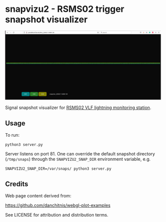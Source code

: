 # snapvizu2 - RSMS02 trigger snapshot visualizer

![Snapvizu2 with blank_signal](/doc/img/Snapvizu2_blank_signal.png)

Signal snapshot visualizer for [RSMS02 VLF lightning monitoring station](https://github.com/UniversalScientificTechnologies/RSMS02).

## Usage

To run:

	python3 server.py

Server listens on port 81. One can override the default snapshot directory (`/tmp/snaps`) through the `SNAPVIZU2_SNAP_DIR` environment variable, e.g.

	SNAPVIZU2_SNAP_DIR=/var/snaps/ python3 server.py

## Credits

Web page content derived from:

https://github.com/danchitnis/webgl-plot-examples

See LICENSE for attribution and distribution terms.
